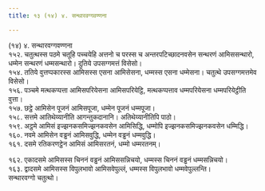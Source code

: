 ```yaml
---
title: १३ (१४) ४. सन्थारवग्गवण्णना

---
```

(१४) ४. सन्थारवग्गवण्णना  
१५२. चतुत्थस्स पठमे चतूहि पच्चयेहि अत्तनो च परस्स च अन्तरपटिच्छादनवसेन सन्थरणं आमिससन्थारो, धम्मेन सन्थरणं धम्मसन्थारो। दुतिये उपसग्गमत्तं विसेसो।  
१५४. ततिये वुत्तप्पकारस्स आमिसस्स एसना आमिसेसना, धम्मस्स एसना धम्मेसना। चतुत्थे उपसग्गमत्तमेव विसेसो।  
१५६. पञ्चमे मत्थकप्पत्ता आमिसपरियेसना आमिसपरियेट्ठि, मत्थकप्पत्ताव धम्मपरियेसना धम्मपरियेट्ठीति वुत्ता।  
१५७. छट्ठे आमिसेन पूजनं आमिसपूजा, धम्मेन पूजनं धम्मपूजा।  
१५८. सत्तमे आतिथेय्यानीति आगन्तुकदानानि। अतिथेय्यानीतिपि पाठो।  
१५९. अट्ठमे आमिसं इज्झनकसमिज्झनकवसेन आमिसिद्धि, धम्मोपि इज्झनकसमिज्झनकवसेन धम्मिद्धि।  
१६०. नवमे आमिसेन वड्ढनं आमिसवुद्धि, धम्मेन वड्ढनं धम्मवुद्धि।  
१६१. दसमे रतिकरणट्ठेन आमिसं आमिसरतनं, धम्मो धम्मरतनम्।  
  
१६२. एकादसमे आमिसस्स चिननं वड्ढनं आमिससन्निचयो, धम्मस्स चिननं वड्ढनं धम्मसन्निचयो।  
१६३. द्वादसमे आमिसस्स विपुलभावो आमिसवेपुल्लं, धम्मस्स विपुलभावो धम्मवेपुल्लन्ति।  
सन्थारवग्गो चतुत्थो।  